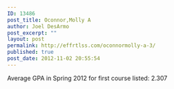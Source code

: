 ```yaml
---
ID: 13486
post_title: Oconnor,Molly A
author: Joel DesArmo
post_excerpt: ""
layout: post
permalink: http://effrtlss.com/oconnormolly-a-3/
published: true
post_date: 2012-11-02 20:55:54
---
```

<p>Average GPA in Spring 2012 for first course listed: 2.307</p>